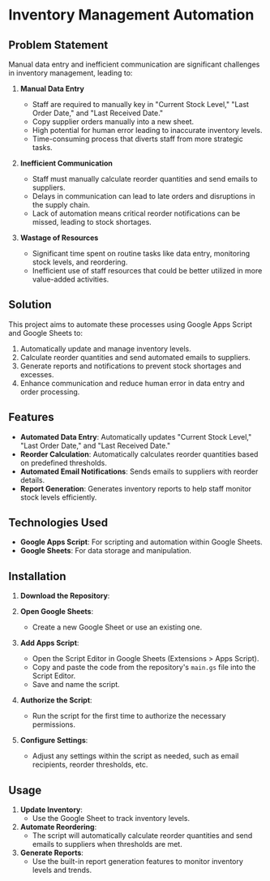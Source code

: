 # Inventory Management Automation

## Problem Statement
Manual data entry and inefficient communication are significant challenges in inventory management, leading to:

1. **Manual Data Entry**
    - Staff are required to manually key in "Current Stock Level," "Last Order Date," and "Last Received Date."
    - Copy supplier orders manually into a new sheet.
    - High potential for human error leading to inaccurate inventory levels.
    - Time-consuming process that diverts staff from more strategic tasks.

2. **Inefficient Communication**
    - Staff must manually calculate reorder quantities and send emails to suppliers.
    - Delays in communication can lead to late orders and disruptions in the supply chain.
    - Lack of automation means critical reorder notifications can be missed, leading to stock shortages.

3. **Wastage of Resources**
    - Significant time spent on routine tasks like data entry, monitoring stock levels, and reordering.
    - Inefficient use of staff resources that could be better utilized in more value-added activities.

## Solution
This project aims to automate these processes using Google Apps Script and Google Sheets to:

1. Automatically update and manage inventory levels.
2. Calculate reorder quantities and send automated emails to suppliers.
3. Generate reports and notifications to prevent stock shortages and excesses.
4. Enhance communication and reduce human error in data entry and order processing.

## Features
- **Automated Data Entry**: Automatically updates "Current Stock Level," "Last Order Date," and "Last Received Date."
- **Reorder Calculation**: Automatically calculates reorder quantities based on predefined thresholds.
- **Automated Email Notifications**: Sends emails to suppliers with reorder details.
- **Report Generation**: Generates inventory reports to help staff monitor stock levels efficiently.

## Technologies Used
- **Google Apps Script**: For scripting and automation within Google Sheets.
- **Google Sheets**: For data storage and manipulation.

## Installation
1. **Download the Repository**:
    
2. **Open Google Sheets**:
    - Create a new Google Sheet or use an existing one.
3. **Add Apps Script**:
    - Open the Script Editor in Google Sheets (Extensions > Apps Script).
    - Copy and paste the code from the repository's `main.gs` file into the Script Editor.
    - Save and name the script.
4. **Authorize the Script**:
    - Run the script for the first time to authorize the necessary permissions.
5. **Configure Settings**:
    - Adjust any settings within the script as needed, such as email recipients, reorder thresholds, etc.

## Usage
1. **Update Inventory**:
    - Use the Google Sheet to track inventory levels.
2. **Automate Reordering**:
    - The script will automatically calculate reorder quantities and send emails to suppliers when thresholds are met.
3. **Generate Reports**:
    - Use the built-in report generation features to monitor inventory levels and trends.



